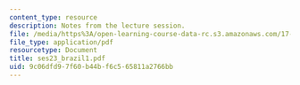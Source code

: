 ```yaml
---
content_type: resource
description: Notes from the lecture session.
file: /media/https%3A/open-learning-course-data-rc.s3.amazonaws.com/17-55j-introduction-to-latin-american-studies-fall-2006/9c06dfd97f60b44bf6c565811a2766bb_ses23_brazil1.pdf
file_type: application/pdf
resourcetype: Document
title: ses23_brazil1.pdf
uid: 9c06dfd9-7f60-b44b-f6c5-65811a2766bb
---
```

